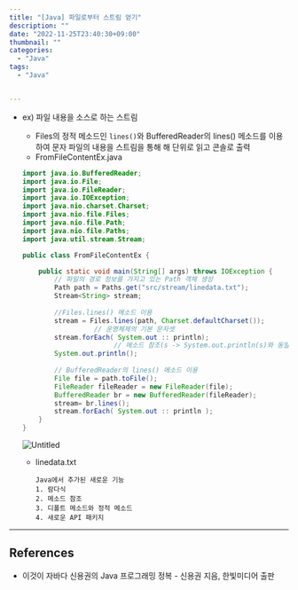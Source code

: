 ```yaml
---
title: "[Java] 파일로부터 스트림 얻기"
description: ""
date: "2022-11-25T23:40:30+09:00"
thumbnail: ""
categories:
  - "Java"
tags:
  - "Java"


---
```

<!--more-->

- ex) 파일 내용을 소스로 하는 스트림
    - Files의 정적 메소드인 `lines()`와 BufferedReader의 lines() 메소드를 이용하여 문자 파일의 내용을 스트림을 통해 해 단위로 읽고 콘솔로 출력
    - FromFileContentEx.java
    
    ```java
    import java.io.BufferedReader;
    import java.io.File;
    import java.io.FileReader;
    import java.io.IOException;
    import java.nio.charset.Charset;
    import java.nio.file.Files;
    import java.nio.file.Path;
    import java.nio.file.Paths;
    import java.util.stream.Stream;
    
    public class FromFileContentEx {
    
    	public static void main(String[] args) throws IOException {
    		// 파일의 경로 정보를 가지고 있는 Path 객체 생성
    		Path path = Paths.get("src/stream/linedata.txt");
    		Stream<String> stream;
    		
    		//Files.lines() 메소드 이용
    		stream = Files.lines(path, Charset.defaultCharset());
    		          // 운영체제의 기본 문자셋
    		stream.forEach( System.out :: println);
    		               // 메소드 참조(s -> System.out.println(s)와 동일
    		System.out.println();
    		
    		// BufferedReader의 lines() 메소드 이용
    		File file = path.toFile();
    		FileReader fileReader = new FileReader(file);
    		BufferedReader br = new BufferedReader(fileReader);
    		stream= br.lines();
    		stream.forEach( System.out :: println );
    	}
    }
    ```
    
    ![Untitled](/images/lang_java/stream/파일로부터_스트림_얻기/Untitled.png)
    
    - linedata.txt
        
        ```
        Java에서 추가된 새로운 기능
        1. 람다식
        2. 메소드 참조
        3. 디폴트 메소드와 정적 메소드
        4. 새로운 API 패키지
        ```
        

---

## References

- 이것이 자바다 신용권의 Java 프로그래밍 정복 - 신용권 지음, 한빛미디어 출판